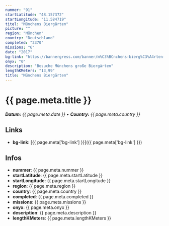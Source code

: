 ```yaml
---
nummer: "91"
startLatitude: "48.157372"
startLongitude: "11.584719"
titel: "Münchens Biergärten"
picture: ""
region: "München"
country: "Deutschland"
completed: "2370"
missions: "6"
date: "2017"
bg-link: "https://bannergress.com/banner/m%C3%BCnchens-bierg%C3%A4rten-ce86"
onyx: "0"
description: "Besuche Münchens große Biergärten"
lengthKMeters: "13,99"
title: "Münchens Biergärten"
---
```


# {{ page.meta.title }}
_**Datum:** {{ page.meta.date }} • **Country:** {{ page.meta.country }}_

## Links
- **bg-link**: [{{ page.meta['bg-link'] }}]({{ page.meta['bg-link'] }})

## Infos
- **nummer**: {{ page.meta.nummer }}
- **startLatitude**: {{ page.meta.startLatitude }}
- **startLongitude**: {{ page.meta.startLongitude }}
- **region**: {{ page.meta.region }}
- **country**: {{ page.meta.country }}
- **completed**: {{ page.meta.completed }}
- **missions**: {{ page.meta.missions }}
- **onyx**: {{ page.meta.onyx }}
- **description**: {{ page.meta.description }}
- **lengthKMeters**: {{ page.meta.lengthKMeters }}

